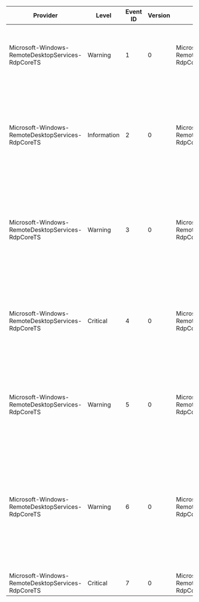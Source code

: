 Provider                                           |  Level        |  Event ID  |  Version  |  Channel                                                  |  Task             |  Opcode      |  Keyword  |  Message
---------------------------------------------------|---------------|------------|-----------|-----------------------------------------------------------|-------------------|--------------|-----------|---------------------------------------------------------------------------------------------------------------------------------------------------------------------------------------------------------------------------------------------
Microsoft-Windows-RemoteDesktopServices-RdpCoreTS  |  Warning      |  1         |  0        |  Microsoft-Windows-RemoteDesktopServices-RdpCoreTS/Admin  |  RDP Stack        |  Initialize  |           |  The {PluginName} failed to initialize. Verify that the server is correctly configured. A restart of the system may be needed.
Microsoft-Windows-RemoteDesktopServices-RdpCoreTS  |  Information  |  2         |  0        |  Microsoft-Windows-RemoteDesktopServices-RdpCoreTS/Admin  |  RDP Stack        |  Initialize  |           |  Remote Desktop Protocol will use {PluginName} to connect to the client computer. {PluginName} is being used based on the server configuration, client configuration, and network connection.
Microsoft-Windows-RemoteDesktopServices-RdpCoreTS  |  Warning      |  3         |  0        |  Microsoft-Windows-RemoteDesktopServices-RdpCoreTS/Admin  |  RemoteFX module  |  Initialize  |           |  The RemoteFX module failed to initialize. Verify that the server is correctly configured. A restart of the system may be needed. The relevant status code was {StatusCode}.
Microsoft-Windows-RemoteDesktopServices-RdpCoreTS  |  Critical     |  4         |  0        |  Microsoft-Windows-RemoteDesktopServices-RdpCoreTS/Admin  |  RemoteFX module  |  Initialize  |           |  The RemoteFX module failed to initialize. Verify that the server is correctly configured. A restart of the system may be needed. The relevant status code was {StatusCode}.
Microsoft-Windows-RemoteDesktopServices-RdpCoreTS  |  Warning      |  5         |  0        |  Microsoft-Windows-RemoteDesktopServices-RdpCoreTS/Admin  |  RemoteFX module  |  Initialize  |           |  The client computer does not support RemoteFX. The connection will be made with the RDP Graphics. The relevant status code was {StatusCode}.
Microsoft-Windows-RemoteDesktopServices-RdpCoreTS  |  Warning      |  6         |  0        |  Microsoft-Windows-RemoteDesktopServices-RdpCoreTS/Admin  |  RemoteFX module  |  Initialize  |           |  The resolution requested by the remote client is not supported by RemoteFX. The connection will be made with RemoteFX using a supported resolution. Resolution requested by the client: {RequestedMode}. Resolution applied: {AppliedMode}.
Microsoft-Windows-RemoteDesktopServices-RdpCoreTS  |  Critical     |  7         |  0        |  Microsoft-Windows-RemoteDesktopServices-RdpCoreTS/Admin  |  RemoteFX module  |  Initialize  |           |